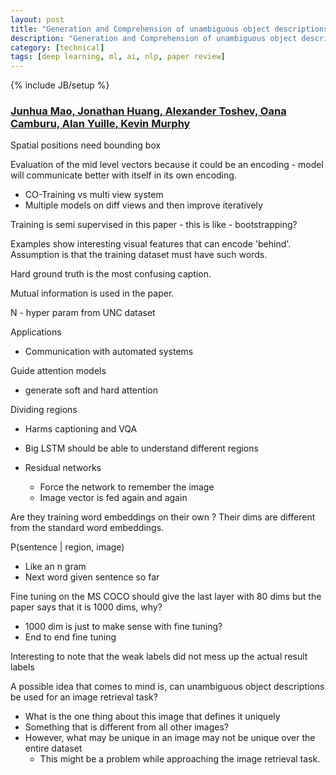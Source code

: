 ```yaml
---
layout: post
title: "Generation and Comprehension of unambiguous object descriptions"
description: "Generation and Comprehension of unambiguous object descriptions"
category: [technical]
tags: [deep learning, ml, ai, nlp, paper review]
---
```

{% include JB/setup %}

### [Junhua Mao, Jonathan Huang, Alexander Toshev, Oana Camburu, Alan Yuille, Kevin Murphy](https://arxiv.org/abs/1511.02283)

Spatial positions need bounding boxEvaluation of the mid level vectors because it could be an encoding - model will communicate better with itself in its own encoding. - CO-Training vs multi view system - Multiple models on diff views and then improve iterativelyTraining is semi supervised in this paper - this is like - bootstrapping?Examples show interesting visual features that can encode 'behind'. Assumption is that the training dataset must have such words. Hard ground truth is the most confusing caption.Mutual information is used in the paper.N - hyper param from UNC datasetApplications - Communication with automated systemsGuide attention models - generate soft and hard attention Dividing regions - Harms captioning and VQA - Big LSTM should be able to understand different regions- Residual networks 	- Force the network to remember the image	- Image vector is fed again and again		Are they training word embeddings on their own ? Their dims are different from the standard word embeddings. P(sentence | region, image) 	- Like an n gram - Next word given sentence so farFine tuning on the MS COCO should give the last layer with 80 dims but the paper says that it is 1000 dims, why?- 1000 dim is just to make sense with fine tuning?- End to end fine tuning Interesting to note that the weak labels did not mess up the actual result labelsA possible idea that comes to mind is, can unambiguous object descriptions be used for an image retrieval task?- What is the one thing about this image that defines it uniquely - Something that is different from all other images? - However, what may be unique in an image may not be unique over the entire dataset	- This might be a problem while approaching the image retrieval task. 